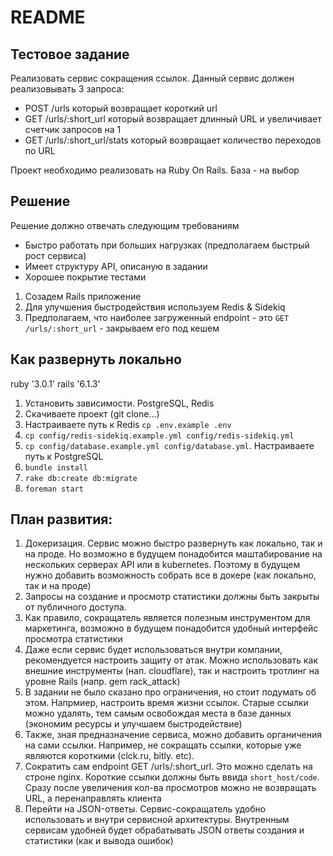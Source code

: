 # README

## Тестовое задание

Реализовать сервис сокращения ссылок.
Данный сервис должен реализовывать 3 запроса:

- POST /urls который возвращает короткий url
- GET /urls/:short_url который возвращает длинный URL и увеличивает счетчик запросов на 1
- GET /urls/:short_url/stats который возвращает количество переходов по URL

Проект необходимо реализовать на Ruby On Rails.
База - на выбор

## Решение
Решение должно отвечать следующим требованиям
- Быстро работать при больших нагрузках (предполагаем быстрый рост сервиса)
- Имеет структуру API, описаную в задании
- Хорошее покрытие тестами

1. Созадем Rails приложение
2. Для улучшения быстродействия используем Redis & Sidekiq
3. Предполагаем, что наиболее загруженный endpoint - это `GET /urls/:short_url` - закрываем его под кешем

## Как развернуть локально
ruby '3.0.1'
rails '6.1.3'

1. Установить зависимости. PostgreSQL, Redis
2. Скачиваете проект (git clone...)
3. Настраиваете путь к Redis `cp .env.example .env`
4. `cp config/redis-sidekiq.example.yml config/redis-sidekiq.yml`
5. `cp config/database.example.yml config/database.yml`. Настраиваете путь к PostgreSQL
6. `bundle install`
7. `rake db:create db:migrate`
8. `foreman start`

## План развития:
1. Докеризация. Сервис можно быстро развернуть как локально, так и на проде. 
   Но возможно в будущем понадобится маштабирование на нескольких серверах API или в kubernetes.
   Поэтому в будущем нужно добавить возможность собрать все в докере (как локально, так и на проде)
2. Запросы на создание и просмотр статистики должны быть закрыты от публичного доступа.
3. Как правило, сокращатель является полезным инструментом для маркетинга, возможно в будущем 
   понадобится удобный интерфейс просмотра статистики
4. Даже если сервис будет использоваться внутри компании, рекомендуется настроить защиту от атак. 
   Можно использовать как внешние инструменты (нап. cloudflare), так и настроить тротлинг 
   на уровне Rails (напр. gem rack_attack)
5. В задании не было сказано про ограничения, но стоит подумать об этом. Напрмиер, настроить время жизни ссылок. 
   Старые ссылки можно удалять, тем самым освобождая места в базе данных (экономим ресурсы и улучшаем быстродействие)
6. Также, зная предназначение сервиса, можно добавить органичения на сами ссылки. Например, не сокращать ссылки, 
   которые уже являются короткими (clck.ru, bitly. etc).
7. Сократить сам endpoint  GET /urls/:short_url. Это можно сделать на строне nginx.
   Короткие ссылки должны быть ввида `short_host/code`. Сразу после увеличения кол-ва просмотров
   можно не возвращать URL, а перенаправлять клиента
8. Перейти на JSON-ответы. Сервис-сокращатель удобно использовать и внутри сервисной архитектуры. 
   Внутренным сервисам удобней будет обрабатывать JSON ответы создания и статистики (как и вывода ошибок)
